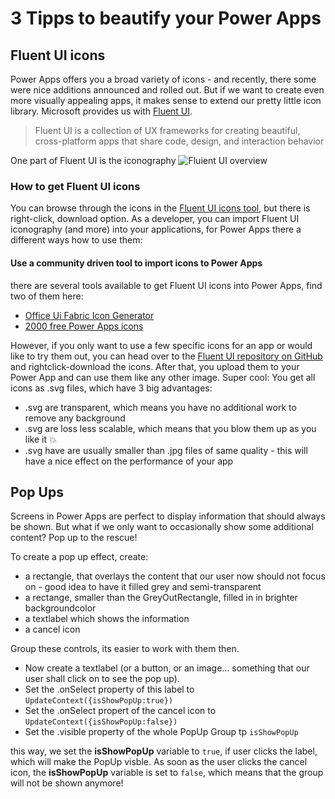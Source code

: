 # 3 Tipps to beautify your Power Apps

## Fluent UI icons

Power Apps offers you a broad variety of icons - and recently, there some were nice additions announced and rolled out. But if we want to create even more visually appealing apps, it makes sense to extend our pretty little icon library. Microsoft provides us with [Fluent UI](https://developer.microsoft.com/en-us/fluentui#/).

> Fluent UI is a collection of UX frameworks for creating beautiful, cross-platform apps that share code, design, and interaction behavior

One part of Fluent UI is the iconography
![Fluient UI overview](https://github.com/LuiseFreese/blog/blob/main/media/beautify/fluentUI.gif)

### How to get Fluent UI icons

You can browse through the icons in the [Fluent UI icons tool](https://uifabricicons.azurewebsites.net/), but there is right-click, download option. As a developer, you can import Fluent UI iconography (and more) into your applications, for Power Apps there a different ways how to use them:

#### Use a community driven tool to import icons to Power Apps 

there are several tools available to get Fluent UI icons into Power Apps, find two of them here: 

* [Office Ui Fabric Icon Generator](https://github.com/e-gallis/PowerApps/tree/master/Components/OfficeUIFabricIconGenerator)
* [2000 free Power Apps icons](https://matthewdevaney.com/2000-free-power-apps-icons/)

However, if you only want to use a few specific icons for an app or would like to try them out, you can head over to the [Fluent UI repository on GitHub](https://github.com/microsoft/fluentui-system-icons/blob/master/icons.md) and rightclick-download the icons. After that, you upload them to your Power App and can use them like any other image. Super cool: You get all icons as .svg files, which have 3 big advantages: 

* .svg are transparent, which means you have no additional work to remove any background
* .svg are loss less scalable, which means that you blow them up as you like it 💥
* .svg have are usually smaller than .jpg files of same quality - this will have a nice effect on the performance of your app


## Pop Ups

Screens in Power Apps are perfect to display information that should always be shown. But what if we only want to occasionally show some additional content? Pop up to the rescue! 

To create a pop up effect, create: 

* a rectangle, that overlays the content that our user now should not focus on - good idea to have it filled grey and semi-transparent
* a rectange, smaller than the GreyOutRectangle, filled in in brighter backgroundcolor
* a textlabel which shows the information
* a cancel icon

Group these controls, its easier to work with them then. 

* Now create a textlabel (or a button, or an image... something that our user shall click on to see the pop up).
* Set the .onSelect property of this label to `UpdateContext({isShowPopUp:true})`
* Set the .onSelect propert of the cancel icon to `UpdateContext({isShowPopUp:false})`
* Set the .visible property of the whole PopUp Group tp `isShowPopUp`

this way, we set the **isShowPopUp** variable to `true`, if user clicks the label, which will make the PopUp visble. As soon as the user clicks the cancel icon, the **isShowPopUp** variable is set to `false`, which means that the group will not be shown anymore! 

## 
